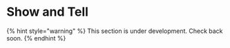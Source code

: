 # Show and Tell

{% hint style="warning" %}
This section is under development. Check back soon.
{% endhint %}
